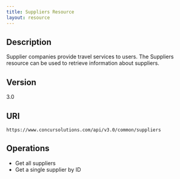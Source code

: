 ```yaml
---
title: Suppliers Resource 
layout: resource
---
```



## Description

Supplier companies provide travel services to users. The Suppliers resource can be used to retrieve information about suppliers.

## Version

3.0

## URI

`https://www.concursolutions.com/api/v3.0/common/suppliers`

## Operations

* Get all suppliers
* Get a single supplier by ID

